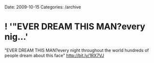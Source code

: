 Date: 2009-10-15
Categories: /archive

# ! '"EVER DREAM THIS MAN?every nig...'

"EVER DREAM THIS MAN?every night throughout the world hundreds of people dream about this face"  <a href="http://bit.ly/1RX7VJ" rel="nofollow">http://bit.ly/1RX7VJ</a>

